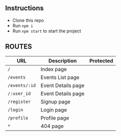 ## Instructions

- Clone this repo
- Run `npm i`
- Run `npm start` to start the project



## ROUTES

| URL               | Description                     | Protected |
| ----------------- | ------------------------------- |-----------|
| `/`               | Index page                      |           |
| `/events`         | Events List page                |           |
| `/events/:id`     | Event Details page              |           |
| `/:user_id`       | Event Details page              |           |
| `/register`       | Signup page                     |           |
| `/login`          | Login page                      |           |
| `/profile`        | Profile page                    |           |
| `*`               | 404 page                        |           |


